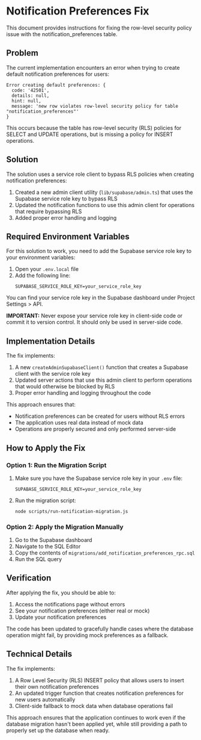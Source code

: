 # Notification Preferences Fix

This document provides instructions for fixing the row-level security policy issue with the notification_preferences table.

## Problem

The current implementation encounters an error when trying to create default notification preferences for users:

```
Error creating default preferences: {
  code: '42501',
  details: null,
  hint: null,
  message: 'new row violates row-level security policy for table "notification_preferences"'
}
```

This occurs because the table has row-level security (RLS) policies for SELECT and UPDATE operations, but is missing a policy for INSERT operations.

## Solution

The solution uses a service role client to bypass RLS policies when creating notification preferences:

1. Created a new admin client utility (`lib/supabase/admin.ts`) that uses the Supabase service role key to bypass RLS
2. Updated the notification functions to use this admin client for operations that require bypassing RLS
3. Added proper error handling and logging

## Required Environment Variables

For this solution to work, you need to add the Supabase service role key to your environment variables:

1. Open your `.env.local` file
2. Add the following line:
   ```
   SUPABASE_SERVICE_ROLE_KEY=your_service_role_key
   ```
   
You can find your service role key in the Supabase dashboard under Project Settings > API.

**IMPORTANT:** Never expose your service role key in client-side code or commit it to version control. It should only be used in server-side code.

## Implementation Details

The fix implements:

1. A new `createAdminSupabaseClient()` function that creates a Supabase client with the service role key
2. Updated server actions that use this admin client to perform operations that would otherwise be blocked by RLS
3. Proper error handling and logging throughout the code

This approach ensures that:
- Notification preferences can be created for users without RLS errors
- The application uses real data instead of mock data
- Operations are properly secured and only performed server-side

## How to Apply the Fix

### Option 1: Run the Migration Script

1. Make sure you have the Supabase service role key in your `.env` file:
   ```
   SUPABASE_SERVICE_ROLE_KEY=your_service_role_key
   ```

2. Run the migration script:
   ```bash
   node scripts/run-notification-migration.js
   ```

### Option 2: Apply the Migration Manually

1. Go to the Supabase dashboard
2. Navigate to the SQL Editor
3. Copy the contents of `migrations/add_notification_preferences_rpc.sql`
4. Run the SQL query

## Verification

After applying the fix, you should be able to:

1. Access the notifications page without errors
2. See your notification preferences (either real or mock)
3. Update your notification preferences

The code has been updated to gracefully handle cases where the database operation might fail, by providing mock preferences as a fallback.

## Technical Details

The fix implements:

1. A Row Level Security (RLS) INSERT policy that allows users to insert their own notification preferences
2. An updated trigger function that creates notification preferences for new users automatically
3. Client-side fallback to mock data when database operations fail

This approach ensures that the application continues to work even if the database migration hasn't been applied yet, while still providing a path to properly set up the database when ready.
